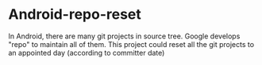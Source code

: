 Android-repo-reset
==================

In Android, there are many git projects in source tree. Google develops "repo" to maintain all of them. This project could reset all the git projects to an appointed day (according to committer date)
